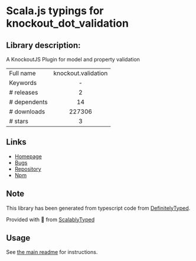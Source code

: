 
# Scala.js typings for knockout_dot_validation


## Library description:
A KnockoutJS Plugin for model and property validation

|                    |                 |
| ------------------ | :-------------: |
| Full name          | knockout.validation |
| Keywords           | - |
| # releases         | 2 |
| # dependents       | 14 |
| # downloads        | 227306 |
| # stars            | 3 |

## Links
- [Homepage](https://github.com/Knockout-Contrib/Knockout-Validation#readme)
- [Bugs](https://github.com/Knockout-Contrib/Knockout-Validation/issues)
- [Repository](https://github.com/Knockout-Contrib/Knockout-Validation)
- [Npm](https://www.npmjs.com/package/knockout.validation)
    


## Note
This library has been generated from typescript code from [DefinitelyTyped](https://definitelytyped.org).

Provided with :purple_heart: from [ScalablyTyped](https://github.com/oyvindberg/ScalablyTyped)

## Usage
See [the main readme](../../readme.md) for instructions.


